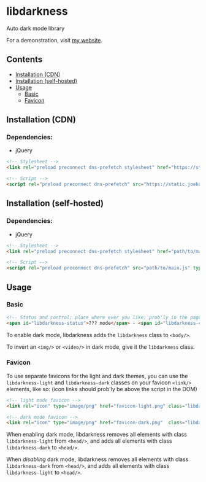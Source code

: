 # libdarkness
Auto dark mode library

For a demonstration, visit [my website](https://joekoop.com/).

## Contents
+ [Installation (CDN)](#installation-cdn)
+ [Installation (self-hosted)](#installation-self-hosted)
+ [Usage](#usage)
  + [Basic](#basic)
  + [Favicon](#favicon)

## Installation (CDN)
### Dependencies:
+ jQuery

```html
<!-- Stylesheet -->
<link rel="preload preconnect dns-prefetch stylesheet" href="https://static.joekoop.com/libdarkness/main.css" />

<!-- Script -->
<script rel="preload preconnect dns-prefetch" src="https://static.joekoop.com/libdarkness/main.js" type="module"></script>
```

## Installation (self-hosted)
### Dependencies:
+ jQuery

```html
<!-- Stylesheet -->
<link rel="preload preconnect dns-prefetch stylesheet" href="path/to/main.css" />

<!-- Script -->
<script rel="preload preconnect dns-prefetch" src="path/to/main.js" type="module"></script>
```

## Usage
### Basic

```html
<!-- Status and control; place where ever you like; prob'ly in the page footer -->
<span id="libdarkness-status">??? mode</span> - <span id="libdarkness-control">Change</span>
```

To enable dark mode, libdarkness adds the `libdarkness` class to `<body/>`.

To invert an `<img/>` or `<video/>` in dark mode, give it the `libdarkness` class.

### Favicon

To use separate favicons for the light and dark themes, you can use the `libdarkness-light` and `libdarkness-dark` classes on your favicon `<link/>` elements, like so: (icon links should prob'ly be above the script in the DOM)

```html
<!-- light mode favicon -->
<link rel="icon" type="image/png" href="favicon-light.png" class="libdarkness-light" />
```
```html
<!-- dark mode favicon -->
<link rel="icon" type="image/png" href="favicon-dark.png"  class="libdarkness-dark" />
```

When enabling dark mode, libdarkness removes all elements with class `libdarkness-light` from `<head/>`, and adds all elements with class `libdarkness-dark` to `<head/>`.

When _disabling_ dark mode, libdarkness removes all elements with class `libdarkness-dark` from `<head/>`, and adds all elements with class `libdarkness-light` to `<head/>`.

